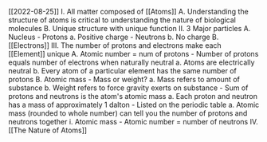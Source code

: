 [[2022-08-25]]
I. All matter composed of [[Atoms]]
		A. Understanding the structure of atoms is critical to understanding the nature of biological molecules
		B. Unique structure with unique function
II. 3 Major particles
	A. Nucleus
		- Protons
			a. Positive charge
		- Neutrons
			b. No charge
	B. [[Electrons]]
III. The number of protons and electrons make each [[Element]] unique
	A. Atomic number = num of protons
		- Number of protons equals number of electrons when naturally neutral
			a. Atoms are electrically neutral
			b. Every atom of a particular element has the same number of protons
	B. Atomic mass
		- Mass or weight?
			a. Mass refers to amount of substance
			b. Weight refers to force gravity exerts on substance
		- Sum of protons and neutrons is the atom's atomic mass
			a. Each proton and neutron has a mass of approximately 1 dalton
		- Listed on the periodic table
			a. Atomic mass (rounded to whole number) can tell you the number of protons and neutrons together
				i. Atomic mass - Atomic number = number of neutrons
IV. [[The Nature of Atoms]]